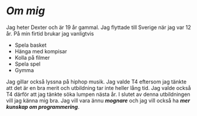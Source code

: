 # _Om mig_ #
Jag heter Dexter och är 19 år gammal. Jag flyttade till Sverige när jag var 12 år. På min firtid brukar jag vanligtvis 
* Spela basket 
* Hänga med kompisar 
* Kolla på filmer 
* Spela spel 
* Gymma

Jag gillar också lyssna på hiphop musik. Jag valde T4 eftersom jag tänkte att det är en bra merit och utbildning tar inte heller lång tid. Jag valde också T4 därför att jag tänkte söka lumpen nästa år.
I slutet av denna utbildningen vill jag känna mig bra. Jag vill vara ännu *__mognare__* och jag vill också ha *__mer kunskap om programmering__*.
